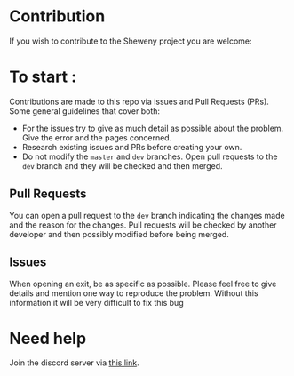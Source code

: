 # Contribution

If you wish to contribute to the Sheweny project you are welcome:

# To start :

Contributions are made to this repo via issues and Pull Requests (PRs). Some general guidelines that cover both:

- For the issues try to give as much detail as possible about the problem. Give the error and the pages concerned.
- Research existing issues and PRs before creating your own.
- Do not modify the `master` and `dev` branches. Open pull requests to the `dev` branch and they will be checked and then merged.

## Pull Requests

You can open a pull request to the `dev` branch indicating the changes made and the reason for the changes.
Pull requests will be checked by another developer and then possibly modified before being merged.

## Issues

When opening an exit, be as specific as possible. Please feel free to give details and mention one way to reproduce the problem.
Without this information it will be very difficult to fix this bug

# Need help

Join the discord server via [this link](https://discord.gg/qgd85nEf5a).
